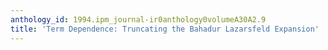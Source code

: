 ```yaml
---
anthology_id: 1994.ipm_journal-ir0anthology0volumeA30A2.9
title: 'Term Dependence: Truncating the Bahadur Lazarsfeld Expansion'
---
```

